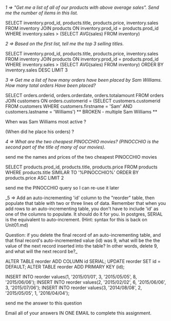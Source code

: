 _1 => "Get me a list of all of our products with above average sales". Send me the number of items in this list._

SELECT inventory.prod_id, products.title, products.price, inventory.sales
FROM inventory
JOIN products
ON inventory.prod_id = products.prod_id
WHERE inventory.sales > (SELECT AVG(sales) FROM inventory)

_2 => Based on the first list, tell me the top 3 selling titles._

SELECT inventory.prod_id, products.title, products.price, inventory.sales
FROM inventory
JOIN products
ON inventory.prod_id = products.prod_id
WHERE inventory.sales > (SELECT AVG(sales) FROM inventory)
ORDER BY inventory.sales DESC
LIMIT 3

_3 => Get me a list of how many orders have been placed by Sam Williams. How many total orders Have been placed?_

SELECT orders.orderid, orders.orderdate, orders.totalamount
FROM orders
JOIN customers
ON orders.customerid = (SELECT customers.customerid FROM customers WHERE customers.firstname = 'Sam' AND customers.lastname = 'Williams')
** BROKEN - multiple Sam Williams **

When was Sam Williams most active ?

(When did he place his orders) ?

_4 => What are the two cheapest PINOCCHIO movies? (PINOCCHIO is the second part of the title of many of our movies)._

send me the names and prices of the two cheapest PINOCCHIO movies

SELECT products.prod_id, products.title, products.price
FROM products
WHERE products.title SIMILAR TO '%PINOCCHIO%'
ORDER BY products.price ASC
LIMIT 2

send me the PINOCCHIO query so I can re-use it later

_5 => Add an auto-incrementing 'id' column to the "reorder" table, then populate that table with two or three lines of data. Remember that when you add rows to an auto-incrementing table, you don't have to include 'id' as one of the columns to populate. It should do it for you. In postgres, SERIAL is the equivalent to auto-increment. (Hint: syntax for this is back on Unit01.md)

Question: if you delete the final record of an auto-incrementing table, and that final record's auto-incremented value (id) was 9, what will be the the value of the next record inserted into the table? In other words, delete 9, and what will the next record be?_

ALTER TABLE reorder ADD COLUMN id SERIAL;
UPDATE reorder SET id = DEFAULT;
ALTER TABLE reorder ADD PRIMARY KEY (id);

INSERT INTO reorder values(1, '2015/01/01', 3, '2015/05/05', 8, '2015/06/06');
INSERT INTO reorder values(2, '2015/02/02', 6, '2015/06/06', 3, '2015/07/06');
INSERT INTO reorder values(3, '2014/08/08', 2, '2015/05/05', 1, '2016/04/04');

send me the answer to this question

Email all of your answers IN ONE EMAIL to complete this assignment.
